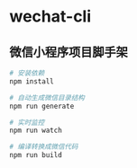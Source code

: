 # wechat-cli

## 微信小程序项目脚手架

``` bash
# 安装依赖
npm install

# 自动生成微信目录结构
npm run generate

# 实时监控
npm run watch

# 编译转换成微信代码
npm run build
```


